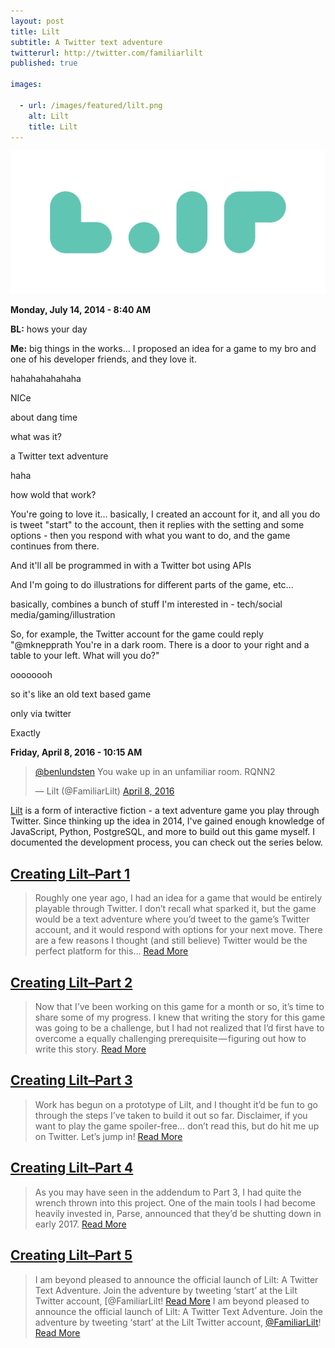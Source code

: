```yaml
---
layout: post
title: Lilt
subtitle: A Twitter text adventure
twitterurl: http://twitter.com/familiarlilt
published: true

images:

  - url: /images/featured/lilt.png
    alt: Lilt
    title: Lilt
---
```


<img class="aligncenter" src="/images/lilt/logo.png" alt="lilt" />

**Monday, July 14, 2014 - 8:40 AM**

<p class="wow fadeInUp chat bl" data-wow-offset="60"><span><b>BL:</b> hows your day</span></p>
<p class="wow fadeInUp chat" data-wow-offset="60"><span><b>Me:</b> big things in the works... I proposed an idea for a game to my bro and one of his developer friends, and they love it.</span></p>
<p class="wow fadeInUp chat bl" data-wow-offset="60"><span>hahahahahahaha</span></p>
<p class="wow fadeInUp chat bl" data-wow-offset="60"><span>NICe</span></p>
<p class="wow fadeInUp chat bl" data-wow-offset="60"><span>about dang time</span></p>
<p class="wow fadeInUp chat bl" data-wow-offset="60"><span>what was it?</span></p>
<p class="wow fadeInUp chat" data-wow-offset="60"><span>a Twitter text adventure</span></p>
<p class="wow fadeInUp chat bl" data-wow-offset="60"><span>haha</span></p>
<p class="wow fadeInUp chat bl" data-wow-offset="60"><span>how wold that work?</span></p>
<p class="wow fadeInUp chat" data-wow-offset="60"><span>You're going to love it... basically, I created an account for it, and all you do is tweet "start" to the account, then it replies with the setting and some options - then you respond with what you want to do, and the game continues from there.</span></p>
<p class="wow fadeInUp chat" data-wow-offset="60"><span>And it'll all be programmed in with a Twitter bot using APIs</span></p>
<p class="wow fadeInUp chat" data-wow-offset="60"><span>And I'm going to do illustrations for different parts of the game, etc...</span></p>
<p class="wow fadeInUp chat" data-wow-offset="60"><span>basically, combines a bunch of stuff I'm interested in - tech/social media/gaming/illustration</span></p>
<p class="wow fadeInUp chat" data-wow-offset="60"><span>So, for example, the Twitter account for the game could reply "@mknepprath You're in a dark room. There is a door to your right and a table to your left. What will you do?"</span></p>
<p class="wow fadeInUp chat bl" data-wow-offset="60"><span>oooooooh</span></p>
<p class="wow fadeInUp chat bl" data-wow-offset="60"><span>so it's like an old text based game</span></p>
<p class="wow fadeInUp chat bl" data-wow-offset="60"><span>only via twitter</span></p>
<p class="wow fadeInUp chat" data-wow-offset="60"><span>Exactly</span></p>

**Friday, April 8, 2016 - 10:15 AM**

<blockquote class="twitter-tweet" data-lang="en"><p lang="en" dir="ltr"><a href="https://twitter.com/benlundsten">@benlundsten</a> You wake up in an unfamiliar room. RQNN2</p>&mdash; Lilt (@FamiliarLilt) <a href="https://twitter.com/FamiliarLilt/status/718461102552649728">April 8, 2016</a></blockquote>

[Lilt](http://twitter.com/familiarlilt) is a form of interactive fiction - a text adventure game you play through Twitter. Since thinking up the idea in 2014, I've gained enough knowledge of JavaScript, Python, PostgreSQL, and more to build out this game myself. I documented the development process, you can check out the series below.

## [Creating Lilt–Part 1](https://medium.com/@mknepprath/creating-lilt-part-1-2e0d1f699676#.r5cnanub4)
> Roughly one year ago, I had an idea for a game that would be entirely playable through Twitter. I don’t recall what sparked it, but the game would be a text adventure where you’d tweet to the game’s Twitter account, and it would respond with options for your next move. There are a few reasons I thought (and still believe) Twitter would be the perfect platform for this… [Read More](https://medium.com/@mknepprath/creating-lilt-part-1-2e0d1f699676#.r5cnanub4)

## [Creating Lilt–Part 2](https://medium.com/@mknepprath/creating-lilt-part-2-c5f8c5d391ab#.kw3j2av7c)
> Now that I’ve been working on this game for a month or so, it’s time to share some of my progress. I knew that writing the story for this game was going to be a challenge, but I had not realized that I’d first have to overcome a equally challenging prerequisite — figuring out how to write this story. [Read More](https://medium.com/@mknepprath/creating-lilt-part-2-c5f8c5d391ab#.kw3j2av7c)

## [Creating Lilt–Part 3](https://medium.com/@mknepprath/creating-lilt-part-3-1b0d0b3b3977#.1ehn4olav)
> Work has begun on a prototype of Lilt, and I thought it’d be fun to go through the steps I’ve taken to build it out so far. Disclaimer, if you want to play the game spoiler-free… don’t read this, but do hit me up on Twitter. Let’s jump in! [Read More](https://medium.com/@mknepprath/creating-lilt-part-3-1b0d0b3b3977#.1ehn4olav)

## [Creating Lilt–Part 4](https://medium.com/@mknepprath/creating-lilt-part-4-abee81209c99#.4wzz5yutm)
> As you may have seen in the addendum to Part 3, I had quite the wrench thrown into this project. One of the main tools I had become heavily invested in, Parse, announced that they’d be shutting down in early 2017. [Read More](https://medium.com/@mknepprath/creating-lilt-part-4-abee81209c99#.4wzz5yutm)

## [Creating Lilt–Part 5](https://medium.com/@mknepprath/creating-lilt-part-5-9d904f3f6f89#.xj1fbttlh)
> I am beyond pleased to announce the official launch of Lilt: A Twitter Text Adventure. Join the adventure by tweeting ‘start’ at the Lilt Twitter account, [@FamiliarLilt! [Read More](https://medium.com/@mknepprath/creating-lilt-part-5-9d904f3f6f89#.xj1fbttlh)
> I am beyond pleased to announce the official launch of Lilt: A Twitter Text Adventure. Join the adventure by tweeting ‘start’ at the Lilt Twitter account, [@FamiliarLilt](https://twitter.com/FamiliarLilt)! [Read More](https://medium.com/@mknepprath/creating-lilt-part-5-9d904f3f6f89#.xj1fbttlh)
